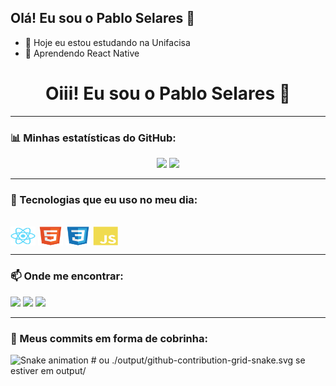 ## Olá! Eu sou o Pablo Selares 👋

- 🔭 Hoje eu estou estudando na Unifacisa
- 🌱 Aprendendo React Native

<h1 align="center">Oiii! Eu sou o Pablo Selares 👋</h1>

---

### 📊 Minhas estatísticas do GitHub:

<div align="center">
  <img height="180em" src="https://github-readme-stats.vercel.app/api?username=PabloSelares&show_icons=true&theme=radical&hide=issues&count_private=true&hide_border=true"/>
  <img height="180em" src="https://github-readme-stats.vercel.app/api/top-langs/?username=PabloSelares&layout=compact&langs_count=7&theme=radical&hide_border=true"/>
</div>

---

### 🚀 Tecnologias que eu uso no meu dia:

<div style="display: inline_block"><br>
  <img align="center" alt="React" height="30" width="40" src="https://raw.githubusercontent.com/devicons/devicon/master/icons/react/react-original.svg">
  <img align="center" alt="HTML" height="30" width="40" src="https://raw.githubusercontent.com/devicons/devicon/master/icons/html5/html5-original.svg">
  <img align="center" alt="CSS" height="30" width="40" src="https://raw.githubusercontent.com/devicons/devicon/master/icons/css3/css3-original.svg">
  <img align="center" alt="JavaScript" height="30" width="40" src="https://raw.githubusercontent.com/devicons/devicon/master/icons/javascript/javascript-plain.svg">
</div>

---

### 📫 Onde me encontrar:

<div>
  <a href="https://www.instagram.com/pablo.selares/" target="_blank"><img src="https://img.shields.io/badge/Instagram-FF0077?style=for-the-badge&logo=instagram&logoColor=white"></a>
  <a href="mailto:pabloselares@gmail.com" target="_blank"><img src="https://img.shields.io/badge/Gmail-D14836?style=for-the-badge&logo=gmail&logoColor=white"></a>
  <a href="https://www.linkedin.com/in/pablo-selares-274424278/" target="_blank"><img src="https://img.shields.io/badge/LinkedIn-0077B5?style=for-the-badge&logo=linkedin&logoColor=white"></a>
</div>

---

### 🐍 Meus commits em forma de cobrinha:

![Snake animation](./github-contribution-grid-snake.svg)  # ou ./output/github-contribution-grid-snake.svg se estiver em output/

